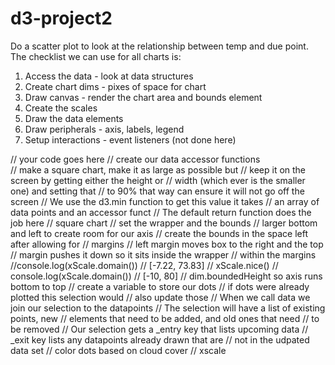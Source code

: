 # d3-project2
Do a scatter plot to look at the relationship between temp and due point. The checklist we can use for all charts is:  

1. Access the data - look at data structures  
2. Create chart dims - pixes of space for chart  
3. Draw canvas - render the chart area and bounds element  
4. Create the scales  
5. Draw the data elements  
6. Draw peripherals - axis, labels, legend  
7. Setup interactions - event listeners (not done here)  


  // your code goes here
  // create our data accessor functions  
  // make a square chart, make it as large as possible but
  // keep it on the screen by getting either the height or 
  // width (which ever is the smaller one) and setting that
  // to 90% that way can ensure it will not go off the screen
  // We use the d3.min function to get this value it takes
  // an array of data points and an accessor funct
  // The default return function does the job here
  // square chart
  // set the wrapper and the bounds
  // larger bottom and left to create room for our axis
  // create the bounds in the space left after allowing for
  // margins
  // left margin moves box to the right and the top
  // margin pushes it down so it sits inside the wrapper
  // within the margins
  //console.log(xScale.domain())
  // [-7.22, 73.83]
  // xScale.nice()
  // console.log(xScale.domain())
  // [-10, 80]
  // dim.boundedHeight so axis runs bottom to top
  // create a variable to store our dots
  // if dots were already plotted this selection would 
  // also update those
  // When we call data we join our selection to the datapoints
  // The selection will have a list of existing points, new
  // elements that need to be added, and old ones that need
  // to be removed
  // Our selection gets a _entry key that lists upcoming data
  // _exit key lists any datapoints already drawn that are
  // not in the udpated data set
// color dots based on cloud cover
  // xscale
